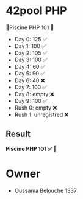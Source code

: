 # 42pool PHP
🎉Piscine PHP		          101 🎉

- Day 0:    125 ✅
- Day 1:    100 ✅
- Day 2:    105 ✅
- Day 3:    100 ✅
- Day 4:     60 ✅
- Day 5:     90 ✅
- Day 6:     40 ❌
- Day 7:    100 ✅
- Day 8:  empty ❌
- Day 9:    100 ✅
- Rush 0: empty ❌
- Rush 1: unregistred ❌

## Result
**Piscine PHP		          101 ✅ 🎉**

# Owner
- Oussama Belouche 1337

